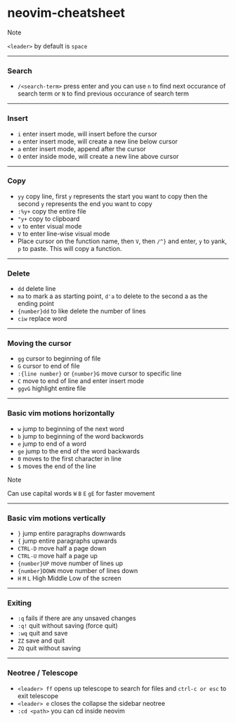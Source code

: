 # neovim-cheatsheet

> [!NOTE]
> `<leader>` by default is `space`

---

### Search
- `/<search-term>` press enter and you can use `n` to find next occurance of search term or `N` to find previous occurance of search term
---

### Insert
- `i` enter insert mode, will insert before the cursor
- `o` enter insert mode, will create a new line below cursor
- `a` enter insert mode, append after the cursor
- `O` enter inside mode, will create a new line above cursor

---

### Copy
- `yy` copy line, first `y` represents the start you want to copy then the second `y` represents the end you want to copy
- `:%y+` copy the entire file
- `"y+` copy to clipboard
- `v` to enter visual mode
- `V` to enter line-wise visual mode
- Place cursor on the function name, then `V`, then `/^}` and enter, `y` to yank, `p` to paste. This will copy a function.

---

### Delete
- `dd` delete line
- `ma` to mark a as starting point, `d'a` to delete to the second a as the ending point
- `{number}dd` to like delete the number of lines
- `ciw` replace word

---

### Moving the cursor
- `gg` cursor to beginning of file
- `G` cursor to end of file
- `:{line number}` or `{number}G` move cursor to specific line
- `C` move to end of line and enter insert mode
- `ggvG` highlight entire file

---

### Basic vim motions horizontally
- `w` jump to beginning of the next word
- `b` jump to beginning of the word backwords
- `e` jump to end of a word
- `ge` jump to the end of the word backwards
- `0` moves to the first character in line
- `$` moves the end of the line

> [!NOTE]
> Can use capital words `W` `B` `E` `gE` for faster movement

---

### Basic vim motions vertically
- `}` jump entire paragraphs downwards
- `{` jump entire paragraphs upwards
- `CTRL-D` move half a page down
- `CTRL-U` move half a page up
- `{number}UP` move number of lines up
- `{number}DOWN` move number of lines down
- `H` `M` `L` High Middle Low of the screen

---

### Exiting
- `:q` fails if there are any unsaved changes
- `:q!` quit without saving (force quit)
- `:wq` quit and save
- `ZZ` save and quit
- `ZQ` quit without saving

---

### Neotree / Telescope
- `<leader> ff` opens up telescope to search for files and `ctrl-c or esc` to exit telescope
- `<leader> e` closes the collapse the sidebar neotree
- `:cd <path>` you can cd inside neovim
